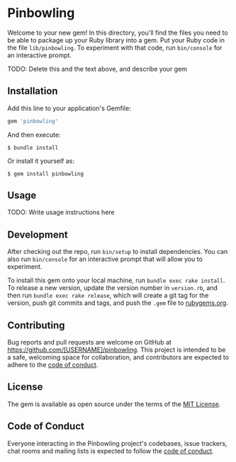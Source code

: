 # Pinbowling

Welcome to your new gem! In this directory, you'll find the files you need to be able to package up your Ruby library into a gem. Put your Ruby code in the file `lib/pinbowling`. To experiment with that code, run `bin/console` for an interactive prompt.

TODO: Delete this and the text above, and describe your gem

## Installation

Add this line to your application's Gemfile:

```ruby
gem 'pinbowling'
```

And then execute:

    $ bundle install

Or install it yourself as:

    $ gem install pinbowling

## Usage

TODO: Write usage instructions here

## Development

After checking out the repo, run `bin/setup` to install dependencies. You can also run `bin/console` for an interactive prompt that will allow you to experiment.

To install this gem onto your local machine, run `bundle exec rake install`. To release a new version, update the version number in `version.rb`, and then run `bundle exec rake release`, which will create a git tag for the version, push git commits and tags, and push the `.gem` file to [rubygems.org](https://rubygems.org).

## Contributing

Bug reports and pull requests are welcome on GitHub at https://github.com/[USERNAME]/pinbowling. This project is intended to be a safe, welcoming space for collaboration, and contributors are expected to adhere to the [code of conduct](https://github.com/[USERNAME]/pinbowling/blob/master/CODE_OF_CONDUCT.md).


## License

The gem is available as open source under the terms of the [MIT License](https://opensource.org/licenses/MIT).

## Code of Conduct

Everyone interacting in the Pinbowling project's codebases, issue trackers, chat rooms and mailing lists is expected to follow the [code of conduct](https://github.com/[USERNAME]/pinbowling/blob/master/CODE_OF_CONDUCT.md).
